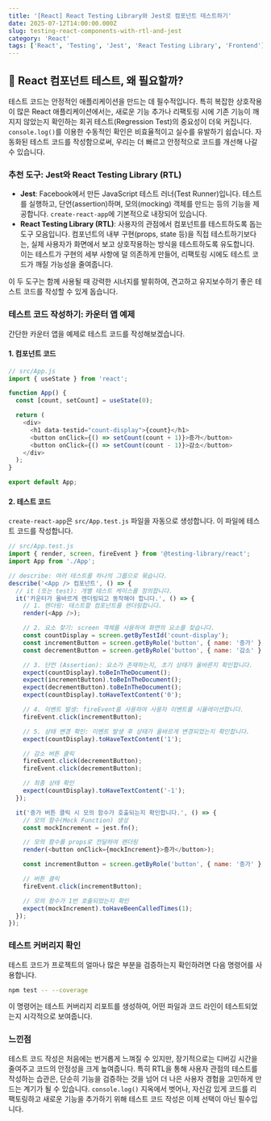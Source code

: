 ```yaml
---
title: '[React] React Testing Library와 Jest로 컴포넌트 테스트하기'
date: 2025-07-12T14:00:00.000Z
slug: testing-react-components-with-rtl-and-jest
category: 'React'
tags: ['React', 'Testing', 'Jest', 'React Testing Library', 'Frontend']
---
```


## 🧪 React 컴포넌트 테스트, 왜 필요할까?

테스트 코드는 안정적인 애플리케이션을 만드는 데 필수적입니다. 특히 복잡한 상호작용이 많은 React 애플리케이션에서는, 새로운 기능 추가나 리팩토링 시에 기존 기능이 깨지지 않았는지 확인하는 회귀 테스트(Regression Test)의 중요성이 더욱 커집니다. `console.log()`를 이용한 수동적인 확인은 비효율적이고 실수를 유발하기 쉽습니다. 자동화된 테스트 코드를 작성함으로써, 우리는 더 빠르고 안정적으로 코드를 개선해 나갈 수 있습니다.

### 추천 도구: Jest와 React Testing Library (RTL)

-   **Jest**: Facebook에서 만든 JavaScript 테스트 러너(Test Runner)입니다. 테스트를 실행하고, 단언(assertion)하며, 모의(mocking) 객체를 만드는 등의 기능을 제공합니다. `create-react-app`에 기본적으로 내장되어 있습니다.
-   **React Testing Library (RTL)**: 사용자의 관점에서 컴포넌트를 테스트하도록 돕는 도구 모음입니다. 컴포넌트의 내부 구현(props, state 등)을 직접 테스트하기보다는, 실제 사용자가 화면에서 보고 상호작용하는 방식을 테스트하도록 유도합니다. 이는 테스트가 구현의 세부 사항에 덜 의존하게 만들어, 리팩토링 시에도 테스트 코드가 깨질 가능성을 줄여줍니다.

이 두 도구는 함께 사용될 때 강력한 시너지를 발휘하여, 견고하고 유지보수하기 좋은 테스트 코드를 작성할 수 있게 돕습니다.

### 테스트 코드 작성하기: 카운터 앱 예제

간단한 카운터 앱을 예제로 테스트 코드를 작성해보겠습니다.

#### 1. 컴포넌트 코드

```javascript
// src/App.js
import { useState } from 'react';

function App() {
  const [count, setCount] = useState(0);

  return (
    <div>
      <h1 data-testid="count-display">{count}</h1>
      <button onClick={() => setCount(count + 1)}>증가</button>
      <button onClick={() => setCount(count - 1)}>감소</button>
    </div>
  );
}

export default App;
```

#### 2. 테스트 코드

`create-react-app`은 `src/App.test.js` 파일을 자동으로 생성합니다. 이 파일에 테스트 코드를 작성합니다.

```javascript
// src/App.test.js
import { render, screen, fireEvent } from '@testing-library/react';
import App from './App';

// describe: 여러 테스트를 하나의 그룹으로 묶습니다.
describe('<App /> 컴포넌트', () => {
  // it (또는 test): 개별 테스트 케이스를 정의합니다.
  it('카운터가 올바르게 렌더링되고 동작해야 합니다.', () => {
    // 1. 렌더링: 테스트할 컴포넌트를 렌더링합니다.
    render(<App />);

    // 2. 요소 찾기: screen 객체를 사용하여 화면의 요소를 찾습니다.
    const countDisplay = screen.getByTestId('count-display');
    const incrementButton = screen.getByRole('button', { name: '증가' });
    const decrementButton = screen.getByRole('button', { name: '감소' });

    // 3. 단언 (Assertion): 요소가 존재하는지, 초기 상태가 올바른지 확인합니다.
    expect(countDisplay).toBeInTheDocument();
    expect(incrementButton).toBeInTheDocument();
    expect(decrementButton).toBeInTheDocument();
    expect(countDisplay).toHaveTextContent('0');

    // 4. 이벤트 발생: fireEvent를 사용하여 사용자 이벤트를 시뮬레이션합니다.
    fireEvent.click(incrementButton);

    // 5. 상태 변경 확인: 이벤트 발생 후 상태가 올바르게 변경되었는지 확인합니다.
    expect(countDisplay).toHaveTextContent('1');

    // 감소 버튼 클릭
    fireEvent.click(decrementButton);
    fireEvent.click(decrementButton);

    // 최종 상태 확인
    expect(countDisplay).toHaveTextContent('-1');
  });

  it('증가 버튼 클릭 시 모의 함수가 호출되는지 확인합니다.', () => {
    // 모의 함수(Mock Function) 생성
    const mockIncrement = jest.fn();

    // 모의 함수를 props로 전달하여 렌더링
    render(<button onClick={mockIncrement}>증가</button>);

    const incrementButton = screen.getByRole('button', { name: '증가' });

    // 버튼 클릭
    fireEvent.click(incrementButton);

    // 모의 함수가 1번 호출되었는지 확인
    expect(mockIncrement).toHaveBeenCalledTimes(1);
  });
});
```

### 테스트 커버리지 확인

테스트 코드가 프로젝트의 얼마나 많은 부분을 검증하는지 확인하려면 다음 명령어를 사용합니다.

```bash
npm test -- --coverage
```

이 명령어는 테스트 커버리지 리포트를 생성하여, 어떤 파일과 코드 라인이 테스트되었는지 시각적으로 보여줍니다.

### 느낀점

테스트 코드 작성은 처음에는 번거롭게 느껴질 수 있지만, 장기적으로는 디버깅 시간을 줄여주고 코드의 안정성을 크게 높여줍니다. 특히 RTL을 통해 사용자 관점의 테스트를 작성하는 습관은, 단순히 기능을 검증하는 것을 넘어 더 나은 사용자 경험을 고민하게 만드는 계기가 될 수 있습니다. `console.log()` 지옥에서 벗어나, 자신감 있게 코드를 리팩토링하고 새로운 기능을 추가하기 위해 테스트 코드 작성은 이제 선택이 아닌 필수입니다.